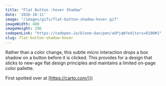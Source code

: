```yaml
---
title: "Flat Button :hover Shadow"
date: '2016-10-11'
image: "/images/gifs/flat-button-shadow-hover.gif"
imageWidth: 480
imageHeight: 296
codepenLink: "https://codepen.io/bloom-dan/pen/akPjqW?editors=0100#1"
slug: flat-button-shadow-hover
---
```


Rather than a color change, this subtle micro interaction drops a box shadow on a button before it is clicked. This provides for a design that sticks to new-age flat design principles and maintains a limited on-page color pallette.

First spotted over at [https://carto.com/]()
